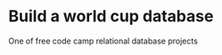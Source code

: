 Build a world cup database
==========================
One of free code camp relational database projects